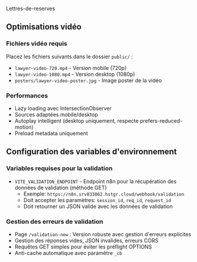 Lettres-de-reserves

## Optimisations vidéo

### Fichiers vidéo requis
Placez les fichiers suivants dans le dossier `public/` :

- `lawyer-video-720.mp4` - Version mobile (720p)
- `lawyer-video-1080.mp4` - Version desktop (1080p) 
- `posters/lawyer-video-poster.jpg` - Image poster de la vidéo

### Performances
- Lazy loading avec IntersectionObserver
- Sources adaptées mobile/desktop
- Autoplay intelligent (desktop uniquement, respecte prefers-reduced-motion)
- Preload metadata uniquement

## Configuration des variables d'environnement

### Variables requises pour la validation
- `VITE_VALIDATION_ENDPOINT` - Endpoint n8n pour la récupération des données de validation (méthode GET)
  - Exemple: `https://n8n.srv833062.hstgr.cloud/webhook/validation`
  - Doit accepter les paramètres: `session_id`, `req_id`, `request_id`
  - Doit retourner un JSON valide avec les données de validation

### Gestion des erreurs de validation
- Page `/validation-new` : Version robuste avec gestion d'erreurs explicites
- Gestion des réponses vides, JSON invalides, erreurs CORS
- Requêtes GET simples pour éviter les préflight OPTIONS
- Anti-cache automatique avec paramètre `_cb`